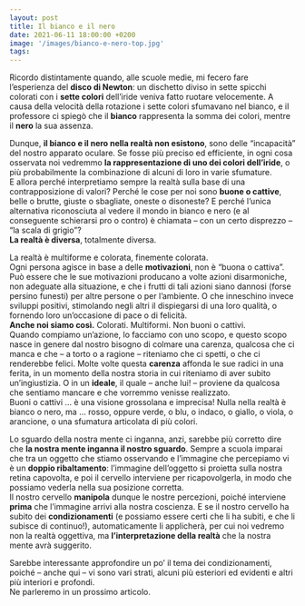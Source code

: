 ```yaml
---
layout: post
title: Il bianco e il nero
date: 2021-06-11 18:00:00 +0200
image: '/images/bianco-e-nero-top.jpg'
tags:
---
```


Ricordo distintamente quando, alle scuole medie, mi fecero fare l’esperienza del **disco di Newton**: un dischetto diviso in sette spicchi colorati con i **sette colori** dell’iride veniva fatto ruotare velocemente. A causa della velocità della rotazione i sette colori sfumavano nel bianco, e il professore ci spiegò che il **bianco** rappresenta la somma dei colori, mentre il **nero** la sua assenza.

Dunque, **il bianco e il nero nella realtà non esistono**, sono delle “incapacità” del nostro apparato oculare. Se fosse più preciso ed efficiente, in ogni cosa osservata noi vedremmo **la rappresentazione di uno dei colori dell’iride**, o più probabilmente la combinazione di alcuni di loro in varie sfumature. <br/>
E allora perché interpretiamo sempre la realtà sulla base di una contrapposizione di valori? Perché le cose per noi sono **buone o cattive**, belle o brutte, giuste o sbagliate, oneste o disoneste? E perché l’unica alternativa riconosciuta al vedere il mondo in bianco e nero (e al conseguente schierarsi pro o contro) è chiamata – con un certo disprezzo – “la scala di grigio”? <br/>
**La realtà è diversa**, totalmente diversa.

La realtà è multiforme e colorata, finemente colorata. <br/>
Ogni persona agisce in base a delle **motivazioni**, non è “buona o cattiva”. Può essere che le sue motivazioni producano a volte azioni disarmoniche, non adeguate alla situazione, e che i frutti di tali azioni siano dannosi (forse persino funesti) per altre persone o per l’ambiente. O che inneschino invece sviluppi positivi, stimolando negli altri il dispiegarsi di una loro qualità, o fornendo loro un’occasione di pace o di felicità. <br/>
**Anche noi siamo così.** Colorati. Multiformi. Non buoni o cattivi. <br/>
Quando compiamo un’azione, lo facciamo con uno scopo, e questo scopo nasce in genere dal nostro bisogno di colmare una carenza, qualcosa che ci manca e che – a torto o a ragione – riteniamo che ci spetti, o che ci renderebbe felici. Molte volte questa **carenza** affonda le sue radici in una ferita, in un momento della nostra storia in cui riteniamo di aver subito un’ingiustizia. O in un **ideale**, il quale – anche lui! – proviene da qualcosa che sentiamo mancare e che vorremmo venisse realizzato. <br/>
Buoni o cattivi ... è una visione grossolana e imprecisa! Nulla nella realtà è bianco o nero, ma ... rosso, oppure verde, o blu, o indaco, o giallo, o viola, o arancione, o una sfumatura articolata di più colori.

Lo sguardo della nostra mente ci inganna, anzi, sarebbe più corretto dire che **la nostra mente inganna il nostro sguardo**. Sempre a scuola imparai che tra un oggetto che stiamo osservando e l’immagine che percepiamo vi è un **doppio ribaltamento**: l’immagine dell’oggetto si proietta sulla nostra retina capovolta, e poi il cervello interviene per ricapovolgerla, in modo che possiamo vederla nella sua posizione corretta. <br/>
Il nostro cervello **manipola** dunque le nostre percezioni, poiché interviene **prima** che l’immagine arrivi alla nostra coscienza. E se il nostro cervello ha subito dei **condizionamenti** (e possiamo essere certi che li ha subiti, e che li subisce di continuo!), automaticamente li applicherà, per cui noi vedremo non la realtà oggettiva, ma **l’interpretazione della realtà** che la nostra mente avrà suggerito.

Sarebbe interessante approfondire un po’ il tema dei condizionamenti, poiché – anche qui – vi sono vari strati, alcuni più esteriori ed evidenti e altri più interiori e profondi. <br/>
Ne parleremo in un prossimo articolo.


